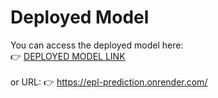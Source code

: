 # Deployed Model

You can access the deployed model here:  
👉 <a href="https://epl-prediction.onrender.com/" target="_blank">DEPLOYED MODEL LINK</a>
<br></br>
 or URL:
👉 https://epl-prediction.onrender.com/

